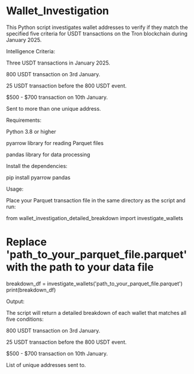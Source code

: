 # Wallet_Investigation
This Python script investigates wallet addresses to verify if they match the specified five criteria for USDT transactions on the Tron blockchain during January 2025.

Intelligence Criteria:

Three USDT transactions in January 2025.

800 USDT transaction on 3rd January.

25 USDT transaction before the 800 USDT event.

$500 - $700 transaction on 10th January.

Sent to more than one unique address.

Requirements:

Python 3.8 or higher

pyarrow library for reading Parquet files

pandas library for data processing

Install the dependencies:

pip install pyarrow pandas

Usage:

Place your Parquet transaction file in the same directory as the script and run:

from wallet_investigation_detailed_breakdown import investigate_wallets

# Replace 'path_to_your_parquet_file.parquet' with the path to your data file
breakdown_df = investigate_wallets('path_to_your_parquet_file.parquet')
print(breakdown_df)

Output:

The script will return a detailed breakdown of each wallet that matches all five conditions:

800 USDT transaction on 3rd January.

25 USDT transaction before the 800 USDT event.

$500 - $700 transaction on 10th January.

List of unique addresses sent to.
